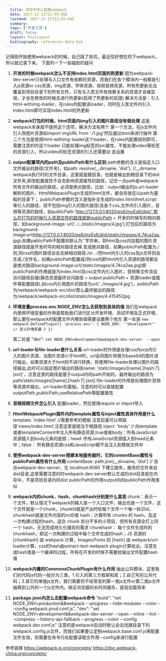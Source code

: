 ```yaml
---
  title: 项目中怎么配置webpack
  date: 2017-12-11T11:55:50Z
  lastmod: 2017-12-11T11:55:50Z
  summary: 
  tags: ["开发工具"]
  draft: false
  layout: PostLayout
  bibliography: references-data.bib
---
```


记得刚开始使用webpack的时候，自己踩了些坑，最近恰好想在捋下webpack，所以就记录下来。
下面列一下一些碰到的疑问

1. **开发的时候webpack怎么不支持index.html页面的热更新**
    因为webpack-dev-server只处理与入口文件有依赖的资源，而我们在各个模块内一般都是引入js资源or css资源，img资源，字体资源，视频音频资源，所有热更新无法覆盖到项目目录下的所有文件，只有与入库文件有依赖关系的资源才会被监视，才会在修改的时候去进行热更新(启用了热更新的前提)
    解决方法是：引入html-withimg-loader，在rules内配置该loader，同时在入库文件内引入index.html即可实现index.html的热更新

2. **webpack打包的时候，html页面内img引入的图片路径没有做处理**
    这是webpack本身就不提供这个选项，解决方法有两个
    第一个方法，在js文件内引入改图片资源如import imgURL from './1.jpg'然后通过dom来进行操作
    第二个方法是使用html-withimg-loader这个loader，在rules内配置规则即可，需要注意的时这个loader
    只能处理img标签的src属性，不能处理video等标签的资源引入，所以video的标签资源的引入还需要动
    态设置

3. **output配置项内的path及publicPath有什么区别**
    path参数的含义是指定入口文件输出的路径(文件夹)，如path: resolve(__dirname, 'dist'), //__dirname webpack执行时的文件目录，这里就是跟目录，也就是输出到根目录下的dist文件夹,即改配置属性不会去影响资源属性的路径，记住一点path是webpack所有文件的输出的路径，必须是绝对路径，比如：output输出的js,url-loader解析的图片，HtmlWebpackPlugin生成的html文件，都会存放在以path为基础的目录下；
    publicPath参数的含义是指补全生成的index.html(href,script等引入的路径，但不包括img引入的图片路径)及各个css,文件内引入图片，音频等资源的路径，如publicPath:'http://127.0.0.1:8020/es6/myEs6/dist/',那么在打包的时候引入资源文件的路径就是publicPath + 开发的时候写的相对路径，如background-image: url('../../static/images/4.jpg');打包后的路径为background-image:url(http://127.0.0.1:8020/es6/myEs6/dist/static/images/4.74ca2aa.jpg);如果pablicPath不配置则默认为''字符串，则html及css内加载的图片资源路径就是开发时写的相对路径去掉.变成绝对路径，如果publicPath配置为./则,则css内图片路径会会去掉相对路径./or ../而html内引入的css及js文件则会生成./文件名，如果publicPath配置成/则css内即html内引入资源的路径都会是绝对路径background-image:url(/static/images/4.74ca2aa.jpg)即publicPath的作用就是为index.html及css文件内引入图片，音频等文件添加访问路径前缀(静态资源最终访问路径 = output.publicPath + 资源loader或插件等配置路径),如css内引用图片的路径为url('../images/4.jpg')，publicPath为/webpack/webpack-src/dist/那么最终输出的路径为/webpack/webpack-src/dist/static/images/4.415452jpg

4. **环境变量process.env.NODE_ENV怎么去获取到具体的值**
    我们在webpack内使用环境变量的作用是帮助我们进行区分开发环境、测试环境及正式环境，那么要在webpack的配置文件内哪到值需要设置两个地方
    第一处是
    `new webpack.DefinePlugin({
            'process.env': {
                NODE_ENV: '"development"' // 定义环境变量
            }
        })`

    第二处是
    "dev": `set NODE_ENV=development&&webpack-dev-server  --open `

5. **url-loader与file-loader是什么关系**
    url-loader的作用是处理css内orjs内引入的图片资源，当图片资源小于limit时，url会将图片转换为base64的图片进行输出，如果资源大于limit则不进行转换，将使用file-loader处理以图片的路径输出,此时可以指定图片输出的路径name: 'static/images/[name].[hash:7].[ext]'，注意这里的路径是基于output内的path开始的，最终输出的路径为path/static/images/[name].[hash:7].[ext]
    file-loader的作用是处理图片音频等资源并输出，url-loader的基础，注意的时可以直接配置outputPath,publicPath,useRelativePath等配置属性

6. **音频视频文件怎么引入**
    配置loader，然后使用require or import导入

7. **HtmlWebpackPlugin插件内的template属性与inject属性具体作用是什么**
    template: ‘index.html’ //需要参考的模板 注意前面可以带路径‘views/index.html’,注意这里是相当于根路径
    inject: 'body' // 向template或者templateContent中注入所有静态资源,true或者body：所有JavaScript资源插入到body元素的底部；head: 所有JavaScript资源插入到head元素中；false： 所有静态资源css和JavaScript都不会注入到模板文件中

8. **使用webpack-dev-server搭建本地服务器时，它的contentBase属性与publicPath属性有什么作用**
    contentBase: path.join(__dirname, 'dist') // 告诉webpack-dev-server，在 localhost:8080 下建立服务，服务的文件来自dist目录,这里需要注意的时webpack-dev-server默认生成的dist目录是在内存中，不是项目目录内的dist
    publicPath的作用output内的publicPath作用类似

9. **webpack内的chunk、hash、chunkhash分别是什么意思**
   chunk：表示一个文件，默认情况下webpack的输入是一个入口文件，输出也是一个文件，这个文件就是一个chunk，chunkId就是产出时给每个文件一个唯一标识id，chunkhash就是文件内容的md5值
   hash：计算所有 chunks 的 hash，及这一次构建过程的hash，适合 chunk 拆分不多的小项目，但所有资源全打上同一个 hash，无法完成持久化缓存的需求
   chunkhash： 每个文件生成时的chunkhash，即这一次构建的过程中每个文件生成的hash；JS 资源的 [chunkhash] 由 webpack 计算，Images/Fonts 的 [hash] 由 webpack/url-loader计算，css的hash由extract-text-webpack-plugin计算给出，注意生成hash值是一个编译的过程，所有在开发的时候不需要给输出文件配置hash值

10. **webpack内置的CommonsChunkPlugin有什么作用**
      抽出公共模块，这里我们的代码js代码一般分为三类，1.引入的第三方框架和库；2.自己写的公共代码；3.其它的单独js文件，我们需要将不经常变的第一类js文件or第二类js文件抽离到公共的一个js文件内，保证浏览器的长时间缓存，提高加载效率
      
11. **package.json内怎么去配置webpack命令**
     "build": "set NODE_ENV=production&&webpack --progress --hide-modules --color --config webpack.prod.conf.js",
    "dev": "set NODE_ENV=development&&webpack-dev-server  --open --inline --hot --compress --history-api-fallback --progress --color --config webpack.dev.conf.js"
     注意的是webpack启动时默认会去找跟目录下的webpack.config.js文件，而我们如果要让定制webpack.base.conf.js等配置文件生效，则需要在命令行处配置读取文件用--config来进行配置


参考链接
https://webpack.js.org/concepts/
https://doc.webpack-china.org/concepts/
